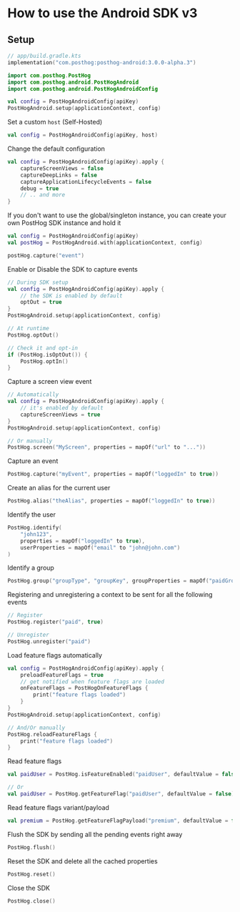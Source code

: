 How to use the Android SDK v3
============

## Setup

```kotlin
// app/build.gradle.kts
implementation("com.posthog:posthog-android:3.0.0-alpha.3")
```

```kotlin
import com.posthog.PostHog
import com.posthog.android.PostHogAndroid
import com.posthog.android.PostHogAndroidConfig

val config = PostHogAndroidConfig(apiKey)
PostHogAndroid.setup(applicationContext, config)
```

Set a custom `host` (Self-Hosted)

```kotlin
val config = PostHogAndroidConfig(apiKey, host)
```

Change the default configuration

```kotlin
val config = PostHogAndroidConfig(apiKey).apply { 
    captureScreenViews = false
    captureDeepLinks = false
    captureApplicationLifecycleEvents = false
    debug = true
    // .. and more
}
```

If you don't want to use the global/singleton instance, you can create your own PostHog SDK instance
and hold it

```kotlin
val config = PostHogAndroidConfig(apiKey)
val postHog = PostHogAndroid.with(applicationContext, config)

postHog.capture("event")
```

Enable or Disable the SDK to capture events

```kotlin
// During SDK setup
val config = PostHogAndroidConfig(apiKey).apply {
    // the SDK is enabled by default
    optOut = true
}
PostHogAndroid.setup(applicationContext, config)

// At runtime
PostHog.optOut()

// Check it and opt-in
if (PostHog.isOptOut()) {
    PostHog.optIn()
}
```

Capture a screen view event

```kotlin
// Automatically
val config = PostHogAndroidConfig(apiKey).apply {
    // it's enabled by default
    captureScreenViews = true
}
PostHogAndroid.setup(applicationContext, config)

// Or manually
PostHog.screen("MyScreen", properties = mapOf("url" to "..."))
```

Capture an event

```kotlin
PostHog.capture("myEvent", properties = mapOf("loggedIn" to true))
```

Create an alias for the current user

```kotlin
PostHog.alias("theAlias", properties = mapOf("loggedIn" to true))
```

Identify the user

```kotlin
PostHog.identify(
    "john123", 
    properties = mapOf("loggedIn" to true), 
    userProperties = mapOf("email" to "john@john.com")
)
```

Identify a group

```kotlin
PostHog.group("groupType", "groupKey", groupProperties = mapOf("paidGroup" to true))
```

Registering and unregistering a context to be sent for all the following events

```kotlin
// Register
PostHog.register("paid", true)

// Unregister
PostHog.unregister("paid")
```

Load feature flags automatically

```kotlin
val config = PostHogAndroidConfig(apiKey).apply {
    preloadFeatureFlags = true
    // get notified when feature flags are loaded
    onFeatureFlags = PostHogOnFeatureFlags {
        print("feature flags loaded")
    }
}
PostHogAndroid.setup(applicationContext, config)

// And/Or manually
PostHog.reloadFeatureFlags {
    print("feature flags loaded")
}
```

Read feature flags

```kotlin
val paidUser = PostHog.isFeatureEnabled("paidUser", defaultValue = false)

// Or
val paidUser = PostHog.getFeatureFlag("paidUser", defaultValue = false) as Boolean
```

Read feature flags variant/payload

```kotlin
val premium = PostHog.getFeatureFlagPayload("premium", defaultValue = false) as Boolean
```

Flush the SDK by sending all the pending events right away

```kotlin
PostHog.flush()
```

Reset the SDK and delete all the cached properties

```kotlin
PostHog.reset()
```

Close the SDK

```kotlin
PostHog.close()
```
